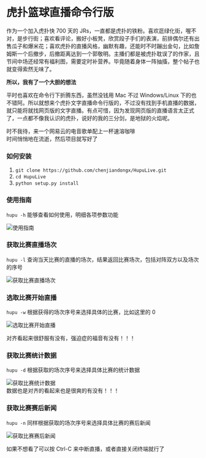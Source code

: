 # 虎扑篮球直播命令行版  

作为一个加入虎扑快 700 天的 JRs，一直都是虎扑的铁粉。喜欢逛绿化街，喔不对，是步行街；喜欢看评论，搬好小板凳，欣赏段子手们的表演，前排偶尔还有出售瓜子和爆米花；喜欢虎扑的直播风格，幽默有趣，还能时不时蹦出金句，比如詹姆斯一个后撤步，后撤距离达到一个郭敬明。主播们都是被虎扑耽误了的作家，且节间中场还经常有福利图，需要定时补营养。毕竟随着身体一阵抽搐，整个帖子也就变得索然无味了。

**所以，我有了一个大胆的想法**  

平时也喜欢在命令行下折腾东西，虽然没钱用 Mac 不过 Windows/Linux 下的也不错阿。所以就想来个虎扑文字直播命令行版的，不过没有找到手机直播的数据，就只能将就找网页版的文字直播。有点可惜，因为发现网页版的直播语言太正式了，一点都不像我认识的虎扑，说好的我的三分剑，是地狱的火焰呢。 

时不我待，来一个网易云的电音歌单配上一杯速溶咖啡  
时间悄悄地在流逝，然后项目就写好了  

### 如何安装
1. ``` git clone https://github.com/chenjiandongx/HupuLive.git ```
2. ``` cd HupuLive ```  
3. ``` python setup.py install ```  

### 使用指南  
```hupu -h``` 能够查看如何使用，明细各项参数功能  

![使用指南](https://github.com/chenjiandongx/HupuLive/blob/master/images/hupu-1.gif)  

### 获取比赛直播场次  
```hupu -l``` 查询当天比赛的直播的场次，结果返回比赛场次，包括对阵双方以及场次的序号  

![获取比赛直播场次](https://github.com/chenjiandongx/HupuLive/blob/master/images/hupu-2.gif)  

### 选取比赛开始直播  
```hupu -w``` 根据获得的场次序号来选择具体的比赛，比如这里的 0  

![选取比赛开始直播](https://github.com/chenjiandongx/HupuLive/blob/master/images/hupu-3.gif)  

对齐看起来很舒服有没有，强迫症的福音有没有！！！

### 获取比赛统计数据  
```hupu -d``` 根据获取的场次序号来选择具体比赛的统计数据  

![获取比赛统计数据](https://github.com/chenjiandongx/HupuLive/blob/master/images/hupu-4.gif)  
数据也是对齐的看起来也是很爽的有没有！！！  

### 获取比赛赛后新闻
```hupu -n``` 同样根据获取的场次序号来选择具体比赛的赛后新闻  

![获取比赛赛后新闻](https://github.com/chenjiandongx/HupuLive/blob/master/images/hupu-5.gif)

如果不想看了可以按 Ctrl-C 来中断直播，或者直接关闭终端就行了
